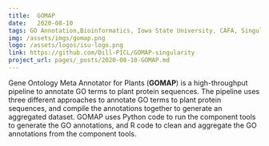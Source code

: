 ```yaml
---
title:  GOMAP
date:   2020-08-10
tags: GO Annotation,Bioinformatics, Iowa State University, CAFA, Singularity
img: /assets/imgs/gomap.png
logo: /assets/logos/isu-logo.png
link: https://github.com/Dill-PICL/GOMAP-singularity
project_url: pages/_posts/2020-08-10-GOMAP.md
---
```


Gene Ontology Meta Annotator for Plants (**GOMAP**) is a high-throughput pipeline to annotate GO terms to plant protein sequences. The pipeline uses three different approaches to annotate GO terms to plant protein sequences, and compile the annotations together to generate an aggregated dataset. GOMAP uses Python code to run the component tools to generate the GO annotations, and R code to clean and aggregate the GO annotations from the component tools.
